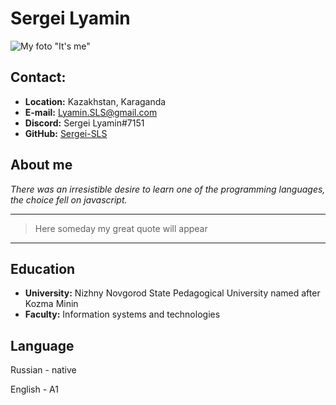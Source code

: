 # Sergei Lyamin

![My foto](https://github.com/Sergei-SLS/rsschool-cv/blob/gh-pages/photo.png) "It's me"

## Contact:

* **Location:** Kazakhstan, Karaganda 
* **E-mail:** Lyamin.SLS@gmail.com
* **Discord:** Sergei Lyamin#7151
* **GitHub:** [Sergei-SLS](https://app.rs.school/profile/segei-sls)

## About me

*There was an irresistible desire to learn one of the programming languages, the choice fell on javascript.* 

-----------------------------------------
> Here someday my great quote will appear
-----------------------------------------

## Education
* **University:** Nizhny Novgorod State Pedagogical University named after Kozma Minin
 * **Faculty:** Information systems and technologies

## Language
Russian - native

  English - A1

 
